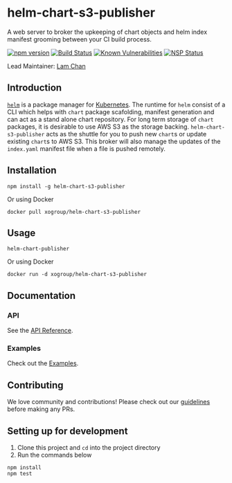# helm-chart-s3-publisher
A web server to broker the upkeeping of chart objects and helm index manifest grooming between your CI build process.  

[![npm version](https://badge.fury.io/js/helm-chart-s3-publisher.svg)](https://badge.fury.io/js/helm-chart-s3-publisher)
[![Build Status](https://travis-ci.org/xogroup/helm-chart-s3-publisher.svg?branch=master)](https://travis-ci.org/xogroup/helm-chart-s3-publisher)
[![Known Vulnerabilities](https://snyk.io/test/github/xogroup/helm-chart-s3-publisher/badge.svg)](https://snyk.io/test/github/xogroup/helm-chart-s3-publisher)
[![NSP Status](https://nodesecurity.io/orgs/xo-group/projects/3a29afda-e691-472c-8bc3-faa441e5e2d3/badge)](https://nodesecurity.io/orgs/xo-group/projects/3a29afda-e691-472c-8bc3-faa441e5e2d3)

Lead Maintainer: [Lam Chan](https://github.com/lamchakchan)

## Introduction
[`helm`](https://github.com/kubernetes/helm) is a package manager for [Kubernetes](https://github.com/kubernetes).  The runtime for `helm` consist of a CLI which helps with `chart` package scafolding, manifest generation and can act as a stand alone chart repository.  For long term storage of `chart` packages, it is desirable to use AWS S3 as the storage backing.  `helm-chart-s3-publisher` acts as the shuttle for you to push new `chart`s or update existing `chart`s to AWS S3.  This broker will also manage the updates of the `index.yaml` manifest file when a file is pushed remotely.

## Installation

```
npm install -g helm-chart-s3-publisher
```

Or using Docker
```
docker pull xogroup/helm-chart-s3-publisher
```

## Usage

```
helm-chart-publisher
```

Or using Docker
```
docker run -d xogroup/helm-chart-s3-publisher
```

## Documentation


### API

See the [API Reference](http://github.com/xogroup/helm-chart-s3-publisher/blob/master/API.md).

### Examples

Check out the [Examples](http://github.com/xogroup/helm-chart-s3-publisher/blob/master/Example.md).

## Contributing

We love community and contributions! Please check out our [guidelines](http://github.com/xogroup/helm-chart-s3-publisher/blob/master/.github/CONTRIBUTING.md) before making any PRs.

## Setting up for development

1. Clone this project and `cd` into the project directory
2. Run the commands below

```
npm install
npm test
```